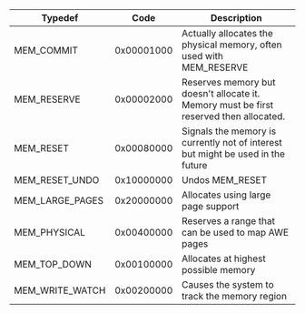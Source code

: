 
| Typedef         | Code       | Description                                                                            |
| --------------- | ---------- | -------------------------------------------------------------------------------------- |
| MEM_COMMIT      | 0x00001000 | Actually allocates the physical memory, often used with MEM_RESERVE                    |
| MEM_RESERVE     | 0x00002000 | Reserves memory but doesn't allocate it. Memory must be first reserved then allocated. |
| MEM_RESET       | 0x00080000 | Signals the memory is currently not of interest but might be used in the future        |
| MEM_RESET_UNDO  | 0x10000000 | Undos MEM_RESET                                                                        |
| MEM_LARGE_PAGES | 0x20000000 | Allocates using large page support                                                     |
| MEM_PHYSICAL    | 0x00400000 | Reserves a range that can be used to map AWE pages                                     |
| MEM_TOP_DOWN    | 0x00100000 | Allocates at highest possible memory                                                   |
| MEM_WRITE_WATCH | 0x00200000 | Causes the system to track the memory region                                           |
